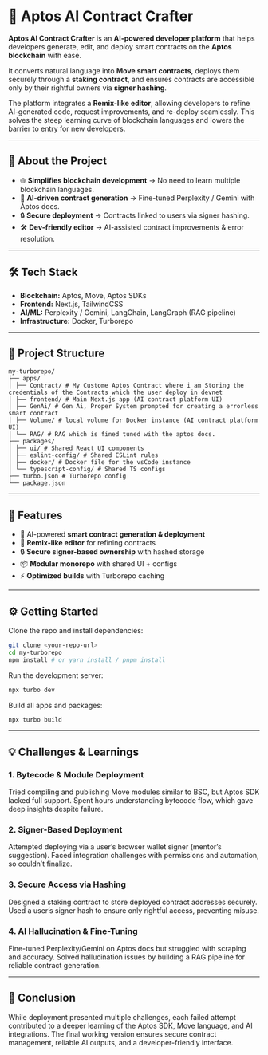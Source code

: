 # 🤖 Aptos AI Contract Crafter

**Aptos AI Contract Crafter** is an **AI-powered developer platform** that helps developers generate, edit, and deploy smart contracts on the **Aptos blockchain** with ease.

It converts natural language into **Move smart contracts**, deploys them securely through a **staking contract**, and ensures contracts are accessible only by their rightful owners via **signer hashing**.

The platform integrates a **Remix-like editor**, allowing developers to refine AI-generated code, request improvements, and re-deploy seamlessly. This solves the steep learning curve of blockchain languages and lowers the barrier to entry for new developers.

-----

## 📖 About the Project

  - 🌐 **Simplifies blockchain development** → No need to learn multiple blockchain languages.
  - 🤖 **AI-driven contract generation** → Fine-tuned Perplexity / Gemini with Aptos docs.
  - 🔒 **Secure deployment** → Contracts linked to users via signer hashing.
  - 🛠 **Dev-friendly editor** → AI-assisted contract improvements & error resolution.

-----

## 🛠 Tech Stack

  - **Blockchain:** Aptos, Move, Aptos SDKs
  - **Frontend:** Next.js, TailwindCSS
  - **AI/ML:** Perplexity / Gemini, LangChain, LangGraph (RAG pipeline)
  - **Infrastructure:** Docker, Turborepo

-----

## 📂 Project Structure

```
my-turborepo/
├── apps/
│ ├── Contract/ # My Custome Aptos Contract where i am Storing the credentials of the Contracts which the user deploy in devnet
│ ├── frontend/ # Main Next.js app (AI contract platform UI)
│ ├── GenAi/ # Gen Ai, Proper System prompted for creating a errorless smart contract
│ ├── Volume/ # local volume for Docker instance (AI contract platform UI)
│ └── RAG/ # RAG which is fined tuned with the aptos docs.
├── packages/
│ ├── ui/ # Shared React UI components
│ ├── eslint-config/ # Shared ESLint rules
│ ├── docker/ # Docker file for the vsCode instance
│ └── typescript-config/ # Shared TS configs
├── turbo.json # Turborepo config
└── package.json
```

-----

## 🚀 Features

  - 📝 AI-powered **smart contract generation & deployment**
  - 🔧 **Remix-like editor** for refining contracts
  - 🔒 **Secure signer-based ownership** with hashed storage
  - 📦 **Modular monorepo** with shared UI + configs
  - ⚡ **Optimized builds** with Turborepo caching

-----

## ⚙️ Getting Started

Clone the repo and install dependencies:

```sh
git clone <your-repo-url>
cd my-turborepo
npm install # or yarn install / pnpm install
```

Run the development server:

```sh
npx turbo dev
```

Build all apps and packages:

```sh
npx turbo build
```

-----

## 💡 Challenges & Learnings

### 1\. Bytecode & Module Deployment

Tried compiling and publishing Move modules similar to BSC, but Aptos SDK lacked full support.
Spent hours understanding bytecode flow, which gave deep insights despite failure.

### 2\. Signer-Based Deployment

Attempted deploying via a user’s browser wallet signer (mentor’s suggestion).
Faced integration challenges with permissions and automation, so couldn’t finalize.

### 3\. Secure Access via Hashing

Designed a staking contract to store deployed contract addresses securely.
Used a user’s signer hash to ensure only rightful access, preventing misuse.

### 4\. AI Hallucination & Fine-Tuning

Fine-tuned Perplexity/Gemini on Aptos docs but struggled with scraping and accuracy.
Solved hallucination issues by building a RAG pipeline for reliable contract generation.

-----

## 📌 Conclusion

While deployment presented multiple challenges, each failed attempt contributed to a deeper learning of the Aptos SDK, Move language, and AI integrations. The final working version ensures secure contract management, reliable AI outputs, and a developer-friendly interface.